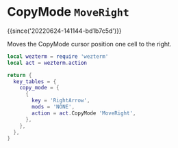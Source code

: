 # CopyMode `MoveRight`

{{since('20220624-141144-bd1b7c5d')}}

Moves the CopyMode cursor position one cell to the right.

```lua
local wezterm = require 'wezterm'
local act = wezterm.action

return {
  key_tables = {
    copy_mode = {
      {
        key = 'RightArrow',
        mods = 'NONE',
        action = act.CopyMode 'MoveRight',
      },
    },
  },
}
```
